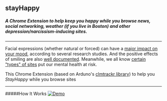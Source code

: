 ## stayHappy
##### A Chrome Extension to help keep you happy while you browse news, social networking, weather (if you live in Boston) and other depression/narcissism-inducing sites.
---
Facial expressions (whether natural or forced) can have a [major impact on your mood](http://www.nytimes.com/1989/07/18/science/a-feel-good-theory-a-smile-affects-mood.html), according to several research studies. And the positive effects of smiling are also [well documented](http://www.fastcompany.com/3041438/how-to-be-a-success-at-everything/how-smiling-changes-your-brain). Meanwhile, we all know [certain "types" of sites](http://guilfordjournals.com/doi/abs/10.1521/jscp.2014.33.8.701) put our mental health at risk.

This Chrome Extension (based on Arduno's [clmtrackr library](https://github.com/auduno/clmtrackr)) to help you *StayHappy* while you browse sites

---

#####How It Works
[![Demo](https://s3.amazonaws.com/f.cl.ly/items/0y0M3b0I302H2x1X3M0Y/Screen%20Recording%202015-08-30%20at%2006.02%20PM.gif)](https://s3.amazonaws.com/f.cl.ly/items/0y0M3b0I302H2x1X3M0Y/Screen%20Recording%202015-08-30%20at%2006.02%20PM.gif)
<!-- ___
- [Installation](#installation)
- [Features](#features)
- [Contributing](#contributing)
- [FAQ](#faq)
- [Support](#support)
- [License](#license) -->
